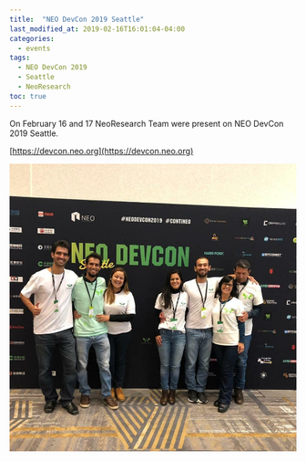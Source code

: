 ```yaml
---
title:  "NEO DevCon 2019 Seattle"
last_modified_at: 2019-02-16T16:01:04-04:00
categories:
  - events
tags:
  - NEO DevCon 2019
  - Seattle
  - NeoResearch
toc: true
---
```


On February 16 and 17 NeoResearch Team were present on NEO DevCon 2019 Seattle.


[https://devcon.neo.org](https://devcon.neo.org)

![NeoResearchTeam](/assets/images/DevConTeam1.jpg)

